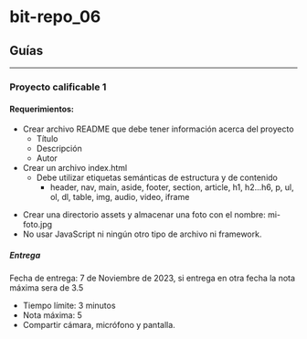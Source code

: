 # bit-repo_06
## Guías
---
### Proyecto calificable 1
#### Requerimientos:
* Crear archivo README que debe tener información acerca del proyecto
  - Título
  - Descripción
  - Autor
* Crear un archivo index.html
  * Debe utilizar etiquetas semánticas de estructura y de contenido
    - header, nav, main, aside, footer, section, article, h1, h2...h6, p, ul, ol, dl, table, img, audio, video, iframe
- Crear una directorio assets y almacenar una foto con el nombre: mi-foto.jpg
- No usar JavaScript ni ningún otro tipo de archivo ni framework.
##### Entrega
Fecha de entrega: 7 de Noviembre de 2023, si entrega en otra fecha la nota máxima sera de 3.5
- Tiempo límite: 3 minutos
- Nota máxima: 5
- Compartir cámara, micrófono y pantalla.
